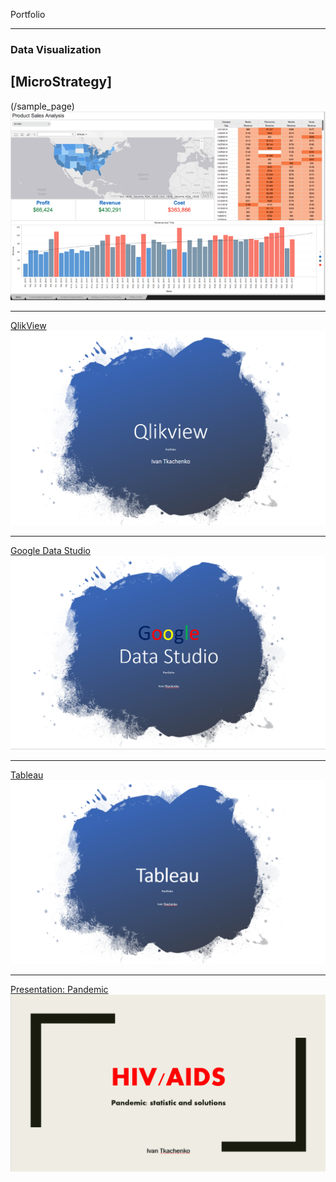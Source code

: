  Portfolio

---

### Data Visualization

<h2>[MicroStrategy]</h2>(/sample_page)
<img src="images/Micro.PNG"/>

---
[QlikView](/pdf/Qlik.pdf)
<img src="images/Qlik.PNG"/>

---
[Google Data Studio](/pdf/Google1.pdf)
<img src="images/Google.PNG"/>

---
[Tableau](/pdf/Tableau.pdf)
<img src="images/Tab.PNG"/>

---
[Presentation: Pandemic](/pdf/Pan.pdf)
<img src="images/HIV.PNG"/>







